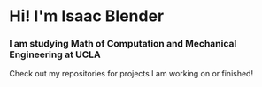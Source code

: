 # Hi! I'm Isaac Blender #
### I am studying Math of Computation and Mechanical Engineering at UCLA 
Check out my repositories for projects I am working on or finished!
